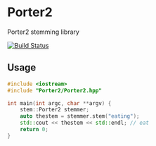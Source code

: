# Porter2
Porter2 stemming library

[![Build Status](https://travis-ci.org/amallia/Porter2.svg?branch=master)](https://travis-ci.org/amallia/Porter2)

## Usage

```cpp
#include <iostream>
#include "Porter2/Porter2.hpp"

int main(int argc, char **argv) {
    stem::Porter2 stemmer;
    auto thestem = stemmer.stem("eating");
    std::cout << thestem << std::endl; // eat
    return 0;
}
```